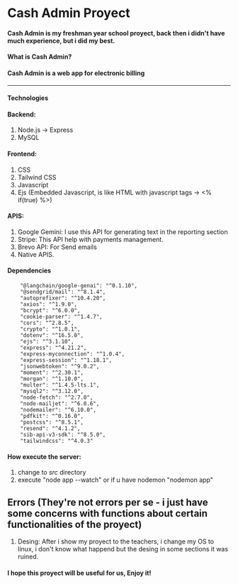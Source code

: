 # Cash Admin Proyect
#### Cash Admin is my freshman year school proyect, back then i didn't have much experience, but i did my best.
#### What is Cash Admin?
#### Cash Admin is a web app for electronic billing

---

#### Technologies
#### Backend:
1. Node.js -> Express
2. MySQL

#### Frontend:
1. CSS
2. Tailwind CSS
3. Javascript
4. Ejs (Embedded Javascript, is like HTML with javascript tags -> <% if(true) %>)

#### APIS:
1. Google Gemini: I use this API for generating text in the reporting section
2. Stripe: This API help with payments management.
3. Brevo API: For Send emails
4. Native APIS.

#### Dependencies
        "@langchain/google-genai": "^0.1.10",
        "@sendgrid/mail": "^8.1.4",
        "autoprefixer": "^10.4.20",
        "axios": "^1.9.0",
        "bcrypt": "^6.0.0",
        "cookie-parser": "^1.4.7",
        "cors": "^2.8.5",
        "crypto": "^1.0.1",
        "dotenv": "^16.5.0",
        "ejs": "^3.1.10",
        "express": "^4.21.2",
        "express-myconnection": "^1.0.4",
        "express-session": "^1.18.1",
        "jsonwebtoken": "^9.0.2",
        "moment": "^2.30.1",
        "morgan": "^1.10.0",
        "multer": "^1.4.5-lts.1",
        "mysql2": "^3.12.0",
        "node-fetch": "^2.7.0",
        "node-mailjet": "^6.0.6",
        "nodemailer": "^6.10.0",
        "pdfkit": "^0.16.0",
        "postcss": "^8.5.1",
        "resend": "^4.1.2",
        "sib-api-v3-sdk": "^8.5.0",
        "tailwindcss": "^4.0.3"

#### How execute the server:
1. change to *src* directory
2. execute "node app --watch" or if u have nodemon "nodemon app"

## Errors (They're not errors per se - i just have some concerns with functions about certain functionalities of the proyect)
1. Desing: After i show my proyect to the teachers, i change my OS to linux, i don't know what happend but the desing in some sections it was ruined.


#### I hope this proyect will be useful for us, Enjoy it!
